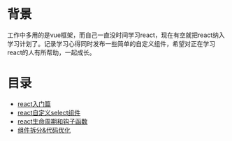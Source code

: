 # 背景
工作中多用的是vue框架，而自己一直没时间学习react，现在有空就把react纳入学习计划了。记录学习心得同时发布一些简单的自定义组件，希望对正在学习react的人有所帮助，一起成长。

# 目录
- [react入门篇](https://github.com/webharry/react-study/blob/main/src/pages/HolleWorld/index.md)
- [react自定义select组件](./src/components/select/index.md)
- [react生命周期和钩子函数](https://github.com/webharry/react-study/blob/main/src/pages/lifecycle/inndex.md)
- [组件拆分&代码优化](https://github.com/webharry/react-study/blob/main/src/pages/%E4%BB%A3%E7%A0%81%E4%BC%98%E5%8C%96/index.md)
